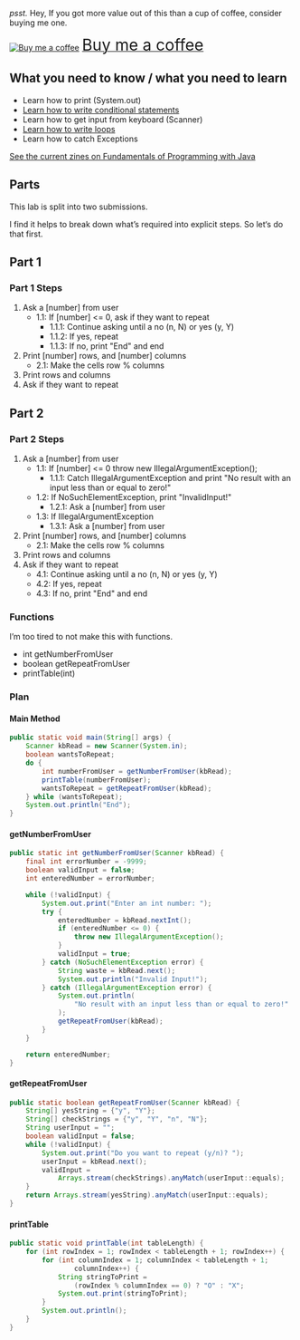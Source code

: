 *psst.* Hey, If you got more value out of this than a cup of coffee, consider buying me one.  

<a class="bmc-button" target="_blank" href="https://www.buymeacoffee.com/lukasmurdock"><img src="https://cdn.buymeacoffee.com/buttons/bmc-new-btn-logo.svg" alt="Buy me a coffee"><span style="margin-left:5px;font-size:28px !important;">Buy me a coffee</span></a>

## What you need to know / what you need to learn
- Learn how to print (System.out)
- [Learn how to write conditional statements](https://github.com/LukasMurdock/cse-174/blob/main/zines/conditional-statements.png)
- Learn how to get input from keyboard (Scanner)
- [Learn how to write loops](https://github.com/LukasMurdock/cse-174/blob/main/zines/loops.png)
- Learn how to catch Exceptions

[See the current zines on Fundamentals of Programming with Java](https://github.com/LukasMurdock/cse-174/blob/main/zines.md)

## Parts

This lab is split into two submissions.

I find it helps to break down what’s required into explicit steps. So let‘s do that first.

## Part 1
### Part 1 Steps
1. Ask a [number] from user
    - 1.1: If [number] <= 0, ask if they want to repeat
        - 1.1.1: Continue asking until a no (n, N) or yes (y, Y)
        - 1.1.2: If yes, repeat
        - 1.1.3: If no, print "End" and end
2. Print [number] rows, and [number] columns
    - 2.1: Make the cells row % columns
3. Print rows and columns
4. Ask if they want to repeat

## Part 2
### Part 2 Steps
1. Ask a [number] from user
    - 1.1: If [number] <= 0 throw new IllegalArgumentException();
        - 1.1.1: Catch IllegalArgumentException and print "No result with an input less than or equal to zero!"
    - 1.2: If NoSuchElementException, print "InvalidInput!"
        - 1.2.1: Ask a [number] from user
    - 1.3: If IllegalArgumentException
        - 1.3.1: Ask a [number] from user
2. Print [number] rows, and [number] columns
    - 2.1: Make the cells row % columns
3. Print rows and columns
4. Ask if they want to repeat
    - 4.1: Continue asking until a no (n, N) or yes (y, Y)
    - 4.2: If yes, repeat
    - 4.3: If no, print "End" and end

### Functions
I’m too tired to not make this with functions.
- int getNumberFromUser
- boolean getRepeatFromUser
- printTable(int)

### Plan

#### Main Method
```java
public static void main(String[] args) {
    Scanner kbRead = new Scanner(System.in);
    boolean wantsToRepeat;
    do {
        int numberFromUser = getNumberFromUser(kbRead);
        printTable(numberFromUser);
        wantsToRepeat = getRepeatFromUser(kbRead);
    } while (wantsToRepeat);
    System.out.println("End");
}
```

#### getNumberFromUser
```java
public static int getNumberFromUser(Scanner kbRead) {
    final int errorNumber = -9999;
    boolean validInput = false;
    int enteredNumber = errorNumber;

    while (!validInput) {
        System.out.print("Enter an int number: ");
        try {
            enteredNumber = kbRead.nextInt();
            if (enteredNumber <= 0) {
                throw new IllegalArgumentException();
            }
            validInput = true;
        } catch (NoSuchElementException error) {
            String waste = kbRead.next();
            System.out.println("Invalid Input!");
        } catch (IllegalArgumentException error) {
            System.out.println(
                "No result with an input less than or equal to zero!"
            );
            getRepeatFromUser(kbRead);
        }
    }

    return enteredNumber;
}
```

#### getRepeatFromUser
```java
public static boolean getRepeatFromUser(Scanner kbRead) {
    String[] yesString = {"y", "Y"};
    String[] checkStrings = {"y", "Y", "n", "N"};
    String userInput = "";
    boolean validInput = false;
    while (!validInput) {
        System.out.print("Do you want to repeat (y/n)? ");
        userInput = kbRead.next();
        validInput =
            Arrays.stream(checkStrings).anyMatch(userInput::equals);
    }
    return Arrays.stream(yesString).anyMatch(userInput::equals);
}
```

#### printTable
```java
public static void printTable(int tableLength) {
    for (int rowIndex = 1; rowIndex < tableLength + 1; rowIndex++) {
        for (int columnIndex = 1; columnIndex < tableLength + 1;
                columnIndex++) {
            String stringToPrint =
                (rowIndex % columnIndex == 0) ? "O" : "X";
            System.out.print(stringToPrint);
        }
        System.out.println();
    }
}
```